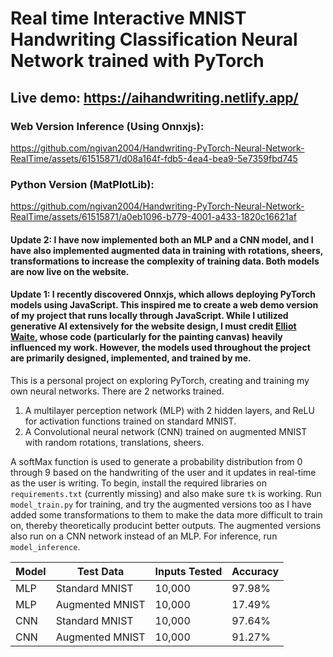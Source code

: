 # Real time Interactive MNIST Handwriting Classification Neural Network trained with PyTorch
## Live demo: https://aihandwriting.netlify.app/

### Web Version Inference (Using Onnxjs):
https://github.com/ngivan2004/Handwriting-PyTorch-Neural-Network-RealTime/assets/61515871/d08a164f-fdb5-4ea4-bea9-5e7359fbd745
### Python Version (MatPlotLib):
https://github.com/ngivan2004/Handwriting-PyTorch-Neural-Network-RealTime/assets/61515871/a0eb1096-b779-4001-a433-1820c16621af


#### Update 2: I have now implemented both an MLP and a CNN model, and I have also implemented augmented data in training with rotations, sheers, transformations to increase the complexity of training data. Both models are now live on the website.

#### Update 1: I recently discovered Onnxjs, which allows deploying PyTorch models using JavaScript. This inspired me to create a web demo version of my project that runs locally through JavaScript. While I utilized generative AI extensively for the website design, I must credit [Elliot Waite](https://www.youtube.com/@elliotwaite), whose code (particularly for the painting canvas) heavily influenced my work. However, the models used throughout the project are primarily designed, implemented, and trained by me.

This is a personal project on exploring PyTorch, creating and training my own neural networks. There are 2 networks trained.


1. A multilayer perception network (MLP) with 2 hidden layers, and ReLU for activation functions trained on standard MNIST.
2. A Convolutional neural network (CNN) trained on augmented MNIST with random rotations, translations, sheers.


A softMax function is used to generate a probability distribution from 0 through 9 based on the handwriting of the user and it updates in real-time as the user is writing. To begin, install the required libraries on ```requirements.txt``` (currently missing)  and also make sure ```tk``` is working. Run ```model_train.py``` for training, and try the augmented versions too as I have added some transformations to them to make the data more difficult to train on, thereby theoretically producint better outputs. The augmented versions also run on a CNN network instead of an MLP. For inference, run ```model_inference```.

| Model | Test Data | Inputs Tested | Accuracy |
|-------|-----------|---------------|----------|
| MLP   | Standard MNIST | 10,000        | 97.98%   |
| MLP   | Augmented MNIST | 10,000        | 17.49%   |
| CNN   | Standard MNIST | 10,000        | 97.64%   |
| CNN   | Augmented MNIST | 10,000        | 91.27%   |

